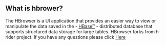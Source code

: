 ## What is hbrower?
The HBrowser is a UI application that provides an easier way to view or manipulate the data saved in the - [HBase™](http://hbase.apache.org/) - distributed database that supports structured data storage for large tables.
HBrowser forks from h-rider project. If you have any questions please click [Here](https://raw.github.com/NiceSystems/hrider)

